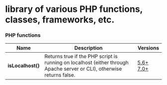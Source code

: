# library of various PHP functions, classes, frameworks, etc.


### PHP functions

| Name          | Description                                                                                                            | Versions                                                                          |
|---------------|------------------------------------------------------------------------------------------------------------------------|-----------------------------------------------------------------------------------|
| **isLocalhost()** | Returns true if the PHP script is running on localhost (either through Apache server or CLI), otherwise returns false. | [5.6+](functions/is_localhost_php56.php) [7.0+](functions/is_localhost_php70.php) |
